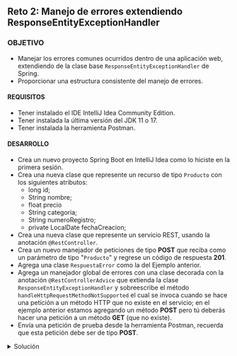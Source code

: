 ## Reto 2: Manejo de errores extendiendo ResponseEntityExceptionHandler 

### OBJETIVO
- Manejar los errores comunes ocurridos dentro de una aplicación web, extendiendo de la clase base `ResponseEntityExceptionHandler` de Spring.
- Proporcionar una estructura consistente del manejo de errores.

#### REQUISITOS
- Tener instalado el IDE IntelliJ Idea Community Edition.
- Tener instalada la última versión del JDK 11 o 17.
- Tener instalada la herramienta Postman.


#### DESARROLLO
- Crea un nuevo proyecto Spring Boot en IntelliJ Idea como lo hiciste en la primera sesión. 
- Crea una nueva clase que represente un recurso de tipo `Producto` con los siguientes atributos: 
    - long id;
    - String nombre;
    - float precio
    - String categoria;
    - String numeroRegistro;
    - private LocalDate fechaCreacion;
- Crea una nueva clase que represente un servicio REST, usando la anotación `@RestController`.
- Crea un nuevo manejador de peticiones de tipo **POST** que reciba como un parámetro de tipo "`Producto`" y regrese un código de respuesta **201**.
- Agrega una clase `RespuestaError` como la del Ejemplo anterior.
- Agrega un manejador global de errores con una clase decorada con la anotación `@RestControllerAdvice` que extienda la clase `ResponseEntityExceptionHandler` y sobreescribe el método `handleHttpRequestMethodNotSupported` el cual se invoca cuando se hace una petición a un método HTTP que no existe en el servicio; en el ejemplo anterior estamos agregando un método **POST** pero tú deberás hacer una petición a un método **GET** (que no existe).
- Envía una petición de prueba desde la herramienta Postman, recuerda que esta petición debe ser de tipo **POST**.


<details>
	<summary>Solución</summary>
   
1. Crea un proyecto Maven usando Spring Initializr desde el IDE IntelliJ Idea.

2. En la ventana que se abre selecciona las siguientes opciones:
- Grupo, artefacto y nombre del proyecto.
- Tipo de proyecto: **Maven Project**.
- Lenguaje: **Java**.
- Forma de empaquetar la aplicación: **jar**.
- Versión de Java: **11**.

3. En la siguiente ventana elige **Spring Web** como dependencia del proyecto.

4. Dale un nombre y una ubicación al proyecto y presiona el botón Finish.

5. En el proyecto que se acaba de crear debes tener el siguiente paquete `org.bedu.java.backend.sesion4.reto2`. Dentro crea dos subpaquetes: `model` y `controllers`.

6. Dentro del paquete `model` crea una nueva clase llamada "`Producto`" con los siguientes atributos:

```java
    private long id;
    private String nombre;
    private float precio;
    private String categoria;
    private String numeroRegistro;
    private LocalDate fechaCreacion;
```

Agrega también los *getter*s y *setter*s de cada atributo.

7. En el paquete `controllers` agrega una clase llamada `ProductoController` y decórala con la anotación `@RestController`, de la siguiente forma:

```java
@RestController
@RequestMapping("/producto")
public class ProductoController {

}
```

8. Agrega un nuevo manejador de peticiones **POST** el cual reciba un identificador como parámetro de petición, de la siguiente forma:

```java
    @PostMapping
    public ResponseEntity<Void> agregaProducto(@RequestBody Producto producto){
        return ResponseEntity.created(URI.create("")).build();
    }
```
9. Dentro del paquete `controllers` crea un nuevo paquete llamado `handlers` y dentro de este un clase llamada `ManejadorGlobalExcepciones` que extienda a la clase `ResponseEntityExceptionHandler`. Decora esta clase con la anotación `@ControllerAdvice`:

```java
    @RestControllerAdvice
    public class ManejadorGlobalExcepciones extends ResponseEntityExceptionHandler {
    
    }
```

10. Dentro de esta clase sobreescribe el método `handleHttpRequestMethodNotSupported` con el siguiente contenido:

```java
    @Override
    protected ResponseEntity<Object> handleHttpRequestMethodNotSupported(HttpRequestMethodNotSupportedException ex, HttpHeaders headers, HttpStatus status, WebRequest request) {

        Map<String, String> errors = new TreeMap<>();

        StringBuilder builder = new StringBuilder();
        builder.append("El método ");
        builder.append(ex.getMethod());
        builder.append(" no está soportado para esta petición. Los métodos soportados son ");

        ex.getSupportedHttpMethods().forEach(t -> builder.append(t + " "));

        errors.put("Error", builder.toString());
        RespuestaError respuestaError = new RespuestaError();
        respuestaError.setErrores(errors);
        respuestaError.setRuta(request.getDescription(false).substring(4));

        return new ResponseEntity<Object>(respuestaError, new HttpHeaders(), HttpStatus.METHOD_NOT_ALLOWED);
    }
```

11. Ejecuta la aplicación y, desde Postman, envía una petición **GET**.

Debes obtener un resultado como el siguiente:

![imagen](img/img_01.png)

</details>
